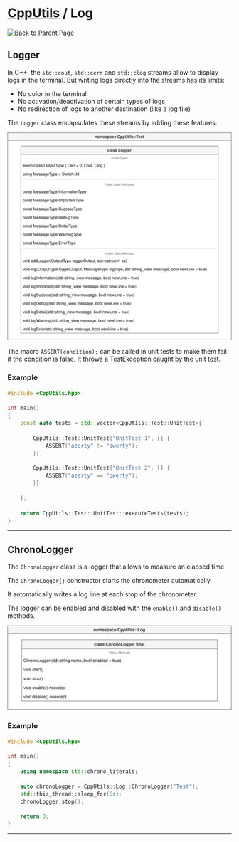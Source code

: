 # [CppUtils](../README.md) / Log

[![Back to Parent Page](https://img.shields.io/badge/-Back_to_Parent_Page-blue?style=for-the-badge)](../README.md)

## Logger

In C++, the ``std::cout``, ``std::cerr`` and ``std::clog`` streams allow to display logs in the terminal.
But writing logs directly into the streams has its limits:
- No color in the terminal
- No activation/deactivation of certain types of logs
- No redirection of logs to another destination (like a log file)

The ``Logger`` class encapsulates these streams by adding these features.

<p align="center"><img src="resources/Logger.drawio.svg" alt="Logger diagram"/></p>

The macro ``ASSERT(condition);`` can be called in unit tests to make them fail if the condition is false.
It throws a TestException caught by the unit test.

### Example
```cpp
#include <CppUtils.hpp>

int main()
{
	const auto tests = std::vector<CppUtils::Test::UnitTest>{

		CppUtils::Test::UnitTest{"UnitTest 1", [] {
			ASSERT("azerty" != "qwerty");
		}},

		CppUtils::Test::UnitTest{"UnitTest 2", [] {
			ASSERT("azerty" == "qwerty");
		}}

	};

	return CppUtils::Test::UnitTest::executeTests(tests);
}
```

---

## ChronoLogger

The ``ChronoLogger`` class is a logger that allows to measure an elapsed time.

The ``ChronoLogger{}`` constructor starts the chronometer automatically.

It automatically writes a log line at each stop of the chronometer.

The logger can be enabled and disabled with the ``enable()`` and ``disable()`` methods.

<p align="center"><img src="resources/ChronoLogger.drawio.svg" alt="ChronoLogger diagram"/></p>

### Example
```cpp
#include <CppUtils.hpp>

int main()
{
	using namespace std::chrono_literals;

	auto chronoLogger = CppUtils::Log::ChronoLogger{"Test"};
	std::this_thread::sleep_for(5s);
	chronoLogger.stop();

	return 0;
}
```

---
